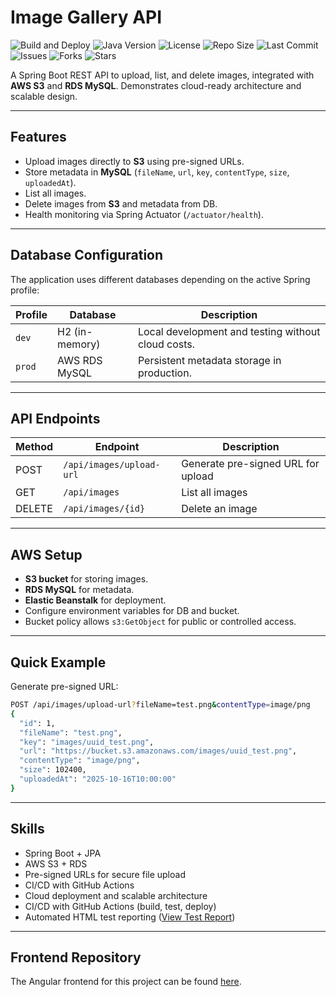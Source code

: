 # Image Gallery API

![Build and Deploy](https://github.com/AlexandruAlexa1/image-gallery-api/actions/workflows/build-deploy.yml/badge.svg?branch=main)
![Java Version](https://img.shields.io/badge/java-17-blue)
![License](https://img.shields.io/github/license/AlexandruAlexa1/image-gallery-api)
![Repo Size](https://img.shields.io/github/repo-size/AlexandruAlexa1/image-gallery-api)
![Last Commit](https://img.shields.io/github/last-commit/AlexandruAlexa1/image-gallery-api)
![Issues](https://img.shields.io/github/issues/AlexandruAlexa1/image-gallery-api)
![Forks](https://img.shields.io/github/forks/AlexandruAlexa1/image-gallery-api)
![Stars](https://img.shields.io/github/stars/AlexandruAlexa1/image-gallery-api)

A Spring Boot REST API to upload, list, and delete images, integrated with **AWS S3** and **RDS MySQL**. Demonstrates cloud-ready architecture and scalable design.

---

## Features

- Upload images directly to **S3** using pre-signed URLs.
- Store metadata in **MySQL** (`fileName`, `url`, `key`, `contentType`, `size`, `uploadedAt`).
- List all images.
- Delete images from **S3** and metadata from DB.
- Health monitoring via Spring Actuator (`/actuator/health`).

---

## Database Configuration

The application uses different databases depending on the active Spring profile:

| Profile | Database | Description |
|---------|----------|-------------|
| `dev`   | H2 (in-memory) | Local development and testing without cloud costs. |
| `prod`  | AWS RDS MySQL | Persistent metadata storage in production. |

---

## API Endpoints

| Method | Endpoint | Description |
|--------|---------|-------------|
| POST | `/api/images/upload-url` | Generate pre-signed URL for upload |
| GET  | `/api/images` | List all images |
| DELETE | `/api/images/{id}` | Delete an image |

---

## AWS Setup

- **S3 bucket** for storing images.
- **RDS MySQL** for metadata.
- **Elastic Beanstalk** for deployment.
- Configure environment variables for DB and bucket.
- Bucket policy allows `s3:GetObject` for public or controlled access.

---

## Quick Example

Generate pre-signed URL:

```bash
POST /api/images/upload-url?fileName=test.png&contentType=image/png
{
  "id": 1,
  "fileName": "test.png",
  "key": "images/uuid_test.png",
  "url": "https://bucket.s3.amazonaws.com/images/uuid_test.png",
  "contentType": "image/png",
  "size": 102400,
  "uploadedAt": "2025-10-16T10:00:00"
}
```
---

## Skills

- Spring Boot + JPA
- AWS S3 + RDS
- Pre-signed URLs for secure file upload
- CI/CD with GitHub Actions
- Cloud deployment and scalable architecture
- CI/CD with GitHub Actions (build, test, deploy)
- Automated HTML test reporting ([View Test Report](https://AlexandruAlexa1.github.io/image-gallery-api/))

---

## Frontend Repository

The Angular frontend for this project can be found [here](https://github.com/AlexandruAlexa1/image-gallery-frontend).
